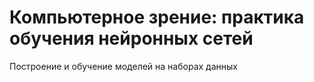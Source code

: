 # Компьютерное зрение: практика обучения нейронных сетей

Построение и обучение моделей на наборах данных
